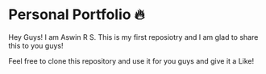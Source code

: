 # Personal Portfolio 🔥
Hey Guys! I am Aswin R S. This is my first reposiotry and I am glad to share this to you guys!

Feel free to clone this repository and use it for you guys and give it a Like!